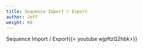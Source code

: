 ```yaml
---
title: Sequence Import / Export
author: Jeff
weight: 60
---
```


Sequence Import / Export{{< youtube wjpftzQ2hbk>}}
